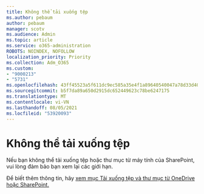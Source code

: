 ```yaml
---
title: Không thể tải xuống tệp
ms.author: pebaum
author: pebaum
manager: scotv
ms.audience: Admin
ms.topic: article
ms.service: o365-administration
ROBOTS: NOINDEX, NOFOLLOW
localization_priority: Priority
ms.collection: Adm_O365
ms.custom:
- "9000213"
- "5731"
ms.openlocfilehash: 43ff45523a5f611dc9ec585a35e4f1a89640540047a78d33d40629e6525c6927
ms.sourcegitcommit: b5f7da89a650d2915dc652449623c78be6247175
ms.translationtype: MT
ms.contentlocale: vi-VN
ms.lasthandoff: 08/05/2021
ms.locfileid: "53920093"
---
```

# <a name="unable-to-download-files"></a>Không thể tải xuống tệp

Nếu bạn không thể tải xuống tệp hoặc thư mục từ máy tính của SharePoint, vui lòng đảm bảo bạn xem lại các giới hạn.

Để biết thêm thông tin, hãy [xem mục Tải xuống tệp và thư mục từ OneDrive hoặc SharePoint.](https://support.office.com/article/download-files-and-folders-from-onedrive-or-sharepoint-5c7397b7-19c7-4893-84fe-d02e8fa5df05)
